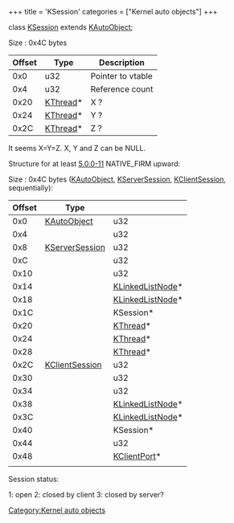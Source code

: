 +++
title = 'KSession'
categories = ["Kernel auto objects"]
+++

class [KSession](KSession "wikilink") extends
[KAutoObject](KAutoObject "wikilink");

Size : 0x4C bytes

| Offset | Type                            | Description       |
|--------|---------------------------------|-------------------|
| 0x0    | u32                             | Pointer to vtable |
| 0x4    | u32                             | Reference count   |
| 0x20   | [KThread](KThread "wikilink")\* | X ?               |
| 0x24   | [KThread](KThread "wikilink")\* | Y ?               |
| 0x2C   | [KThread](KThread "wikilink")\* | Z ?               |

It seems X=Y=Z. X, Y and Z can be NULL.

Structure for at least [5.0.0-11](5.0.0-11 "wikilink") NATIVE_FIRM
upward:

Size : 0x4C bytes ([KAutoObject](KAutoObject "wikilink"),
[KServerSession](KServerSession "wikilink"),
[KClientSession](KClientSession "wikilink"), sequentially):

| Offset | Type                                        |                                                 |
|--------|---------------------------------------------|-------------------------------------------------|
| 0x0    | [KAutoObject](KAutoObject "wikilink")       | u32                                             |
| 0x4    |                                             | u32                                             |
| 0x8    | [KServerSession](KServerSession "wikilink") | u32                                             |
| 0xC    |                                             | u32                                             |
| 0x10   |                                             | u32                                             |
| 0x14   |                                             | [KLinkedListNode](KLinkedListNode "wikilink")\* |
| 0x18   |                                             | [KLinkedListNode](KLinkedListNode "wikilink")\* |
| 0x1C   |                                             | KSession\*                                      |
| 0x20   |                                             | [KThread](KThread "wikilink")\*                 |
| 0x24   |                                             | [KThread](KThread "wikilink")\*                 |
| 0x28   |                                             | [KThread](KThread "wikilink")\*                 |
| 0x2C   | [KClientSession](KClientSession "wikilink") | u32                                             |
| 0x30   |                                             | u32                                             |
| 0x34   |                                             | u32                                             |
| 0x38   |                                             | [KLinkedListNode](KLinkedListNode "wikilink")\* |
| 0x3C   |                                             | [KLinkedListNode](KLinkedListNode "wikilink")\* |
| 0x40   |                                             | KSession\*                                      |
| 0x44   |                                             | u32                                             |
| 0x48   |                                             | [KClientPort](KClientPort "wikilink")\*         |
|        |                                             |                                                 |

Session status:

1: open
2: closed by client
3: closed by server?

[Category:Kernel auto objects](Category:Kernel_auto_objects "wikilink")
